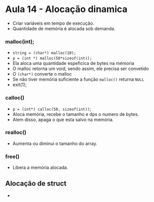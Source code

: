 # Aula 14 - Alocação dinamica
* Criar variáveis em tempo de execuçâo.
* Quantidade de memória é alocada sob demanda.
### malloc(int);
* `string = (char*) malloc(10);`
* `p = (int *) malloc(50*sizeof(int));` 
* Ela aloca uma quantidade espeficica de bytes na mémoria
* O malloc retorna um void, sendo assim, ele precisa ser convetido
* O `(char*)` converte o malloc
* Se não tiver memória suficiente a função `malloc()` returna `NULL`
* exit(1);
### calloc()
* `p = (int*) calloc(50, sizeof(int))`;
* Aloca memória, recebe o tamanho e dps o numero de bytes.
* Alem disso, apaga o que esta salvo na memória.
### realloc()
* Aumenta ou diminui o tamanho do array.
### free()
* Libera a memória alocada.

## Alocação de struct
* 